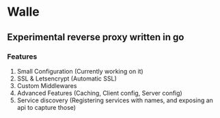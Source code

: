 # Walle

## Experimental reverse proxy written in go

### Features

1. Small Configuration (Currently working on it)
2. SSL & Letsencrypt (Automatic SSL)
3. Custom Middlewares
4. Advanced Features (Caching, Client config, Server config)
5. Service discovery (Registering services with names, and exposing an api to capture those)

